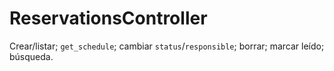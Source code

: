 # ReservationsController

Crear/listar; `get_schedule`; cambiar `status`/`responsible`; borrar; marcar leído; búsqueda.
